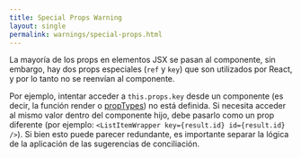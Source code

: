 ```yaml
---
title: Special Props Warning
layout: single
permalink: warnings/special-props.html
---
```


La mayoría de los props en elementos JSX se pasan al componente, sin embargo, hay dos props especiales (`ref` y `key`) que son utilizados por React, y por lo tanto no se reenvían al componente.

Por ejemplo, intentar acceder a `this.props.key` desde un componente (es decir, la función render o [propTypes](/docs/typechecking-with-proptypes.html#proptypes)) no está definida. Si necesita acceder al mismo valor dentro del componente hijo, debe pasarlo como un prop diferente (por ejemplo: `<ListItemWrapper key={result.id} id={result.id} />`). Si bien esto puede parecer redundante, es importante separar la lógica de la aplicación de las sugerencias de conciliación.
